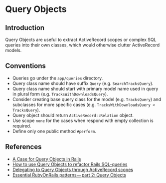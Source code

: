 # Query Objects

## Introduction

Query Objects are useful to extract ActiveRecord scopes or complex SQL queries into their own classes, which would otherwise clutter ActiveRecord models.

## Conventions

* Queries go under the `app/queries` directory.
* Query class name should have suffix `Query` (e.g. `SearchTracksQuery`).
* Query class name should start with primary model name used in query in plural form (e.g. `TracksWithDownloadsQuery`).
* Consider creating base query class for the model (e.g. `TracksQuery`) and subclasses for more specific cases (e.g. `TracksWithDownloadsQuery < TracksQuery`).
* Query object should return `ActiveRecord::Relation` object.
* Use scope `none` for the cases when respond with empty collection is required.
* Define only one public method `#perform`.

## References

* [A Case for Query Objects in Rails](https://thoughtbot.com/blog/a-case-for-query-objects-in-rails)
* [How to use Query Objects to refactor Rails SQL-queries](https://mkdev.me/posts/how-to-use-query-objects-to-refactor-rails-sql-queries)
* [Delegating to Query Objects through ActiveRecord scopes](http://craftingruby.com/posts/2015/06/29/query-objects-through-scopes.html)
* [Essential RubyOnRails patterns — part 2: Query Objects](https://medium.com/selleo/essential-rubyonrails-patterns-part-2-query-objects-4b253f4f4539)